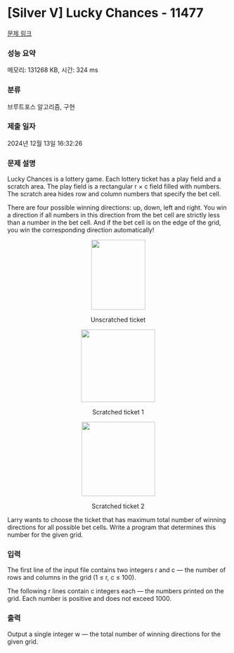 # [Silver V] Lucky Chances - 11477 

[문제 링크](https://www.acmicpc.net/problem/11477) 

### 성능 요약

메모리: 131268 KB, 시간: 324 ms

### 분류

브루트포스 알고리즘, 구현

### 제출 일자

2024년 12월 13일 16:32:26

### 문제 설명

<p>Lucky Chances is a lottery game. Each lottery ticket has a play field and a scratch area. The play field is a rectangular r × c field filled with numbers. The scratch area hides row and column numbers that specify the bet cell.</p>

<p>There are four possible winning directions: up, down, left and right. You win a direction if all numbers in this direction from the bet cell are strictly less than a number in the bet cell. And if the bet cell is on the edge of the grid, you win the corresponding direction automatically!</p>

<p style="text-align: center;"><img alt="" src="" style="height:159px; width:123px"></p>

<p style="text-align: center;">Unscratched ticket</p>

<p style="text-align: center;"><img alt="" src="" style="height:165px; width:168px"></p>

<p style="text-align: center;">Scratched ticket 1</p>

<p style="text-align: center;"><img alt="" src="" style="height:169px; width:167px"></p>

<p style="text-align: center;">Scratched ticket 2</p>

<p>Larry wants to choose the ticket that has maximum total number of winning directions for all possible bet cells. Write a program that determines this number for the given grid.</p>

### 입력 

 <p>The first line of the input file contains two integers r and c — the number of rows and columns in the grid (1 ≤ r, c ≤ 100).</p>

<p>The following r lines contain c integers each — the numbers printed on the grid. Each number is positive and does not exceed 1000.</p>

### 출력 

 <p>Output a single integer w — the total number of winning directions for the given grid.</p>

